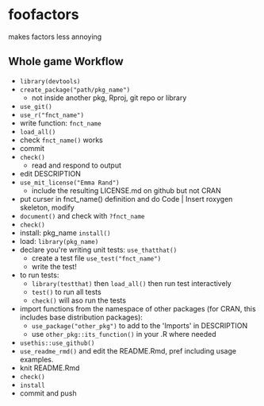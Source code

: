 # foofactors
makes factors less annoying

## Whole game Workflow

* `library(devtools)`
* `create_package("path/pkg_name")`
  * not inside another pkg, Rproj, git repo or library
* `use_git()`
* `use_r("fnct_name")`
* write function: `fnct_name`
* `load_all()`
* check `fnct_name()` works
* commit
* `check()`
  * read and respond to output
* edit DESCRIPTION
* `use_mit_license("Emma Rand")`
  * include the resulting LICENSE.md on github but not CRAN
* put curser in fnct_name() definition and do Code | Insert roxygen skeleton, modify
* `document()` and check with `?fnct_name`
* `check()`
* install: pkg_name `install()`
* load: `library(pkg_name)`
* declare you're writing unit tests: `use_thatthat()`
  * create a test file `use_test("fnct_name")`
  * write the test!
* to run tests:
  * `library(testthat)` then `load_all()` then run test interactively
  * `test()` to run all tests
  * `check()` will aso run the tests
* import functions from the namespace of other packages (for CRAN, this includes base distribution packages): 
  * `use_package("other_pkg")` to add to the 'Imports' in DESCRIPTION
  * use `other_pkg::its_function()` in your .R where needed
* `usethis::use_github()`
* `use_readme_rmd()` and edit the README.Rmd, pref including usage examples.
* knit README.Rmd
* `check()`
* `install`
* commit and push
